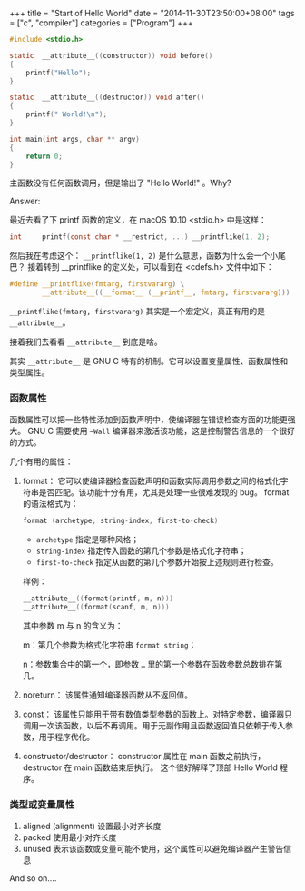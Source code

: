 +++
title = "Start of Hello World"
date = "2014-11-30T23:50:00+08:00"
tags = ["c", "compiler"]
categories = ["Program"]
+++

```c
#include <stdio.h>

static  __attribute__((constructor)) void before()
{
    printf("Hello");
}

static  __attribute__((destructor)) void after()
{
    printf(" World!\n");
}

int main(int args, char ** argv)
{
    return 0;
}
```

主函数没有任何函数调用，但是输出了 "Hello World!" 。Why?

Answer:

最近去看了下 printf 函数的定义，在 macOS 10.10 <stdio.h> 中是这样：

```c
int     printf(const char * __restrict, ...) __printflike(1, 2);
```

然后我在考虑这个： `__printflike(1, 2)` 是什么意思，函数为什么会一个小尾巴？
接着转到 __printflike 的定义处，可以看到在 <cdefs.h> 文件中如下：

```c
#define __printflike(fmtarg, firstvararg) \
        __attribute__((__format__ (__printf__, fmtarg, firstvararg)))
```

`__printflike(fmtarg, firstvararg)` 其实是一个宏定义，真正有用的是 `__attribute__`。


接着我们去看看 `__attribute__` 到底是啥。

其实 `__attribute__` 是 GNU C 特有的机制。它可以设置变量属性、函数属性和类型属性。

### 函数属性

函数属性可以把一些特性添加到函数声明中，使编译器在错误检查方面的功能更强大。
GNU C 需要使用 `–Wall` 编译器来激活该功能，这是控制警告信息的一个很好的方式。 

几个有用的属性：

1. format：
    它可以使编译器检查函数声明和函数实际调用参数之间的格式化字符串是否匹配。该功能十分有用，尤其是处理一些很难发现的 bug。
    format 的语法格式为：
    
    ```c
    format (archetype, string-index, first-to-check)
    ```

    * `archetype` 指定是哪种风格；
    * `string-index` 指定传入函数的第几个参数是格式化字符串；
    * `first-to-check` 指定从函数的第几个参数开始按上述规则进行检查。
    
    样例：
    ```c
    __attribute__((format(printf, m, n)))
    __attribute__((format(scanf, m, n)))
    ```
    
    其中参数 m 与 n 的含义为：
    
    m：第几个参数为格式化字符串 `format string`；

    n：参数集合中的第一个，即参数 `…` 里的第一个参数在函数参数总数排在第几。

2. noreturn：
    该属性通知编译器函数从不返回值。

3. const：
    该属性只能用于带有数值类型参数的函数上。对特定参数，编译器只调用一次该函数，以后不再调用。用于无副作用且函数返回值只依赖于传入参数，用于程序优化。

4. constructor/destructor：
    constructor 属性在 main 函数之前执行，destructor 在 main 函数结束后执行。
    这个很好解释了顶部 Hello World 程序。 

### 类型或变量属性

1. aligned (alignment) 设置最小对齐长度
2. packed 使用最小对齐长度
3. unused 表示该函数或变量可能不使用，这个属性可以避免编译器产生警告信息

And so on....
